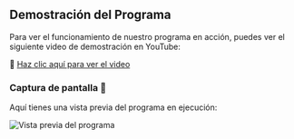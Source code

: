 ##  Demostración del Programa  

Para ver el funcionamiento de nuestro programa en acción, puedes ver el siguiente video de demostración en YouTube:  

🔗 [Haz clic aquí para ver el video](https://youtu.be/6QAjx6p1qFg)  

### Captura de pantalla 📸  
Aquí tienes una vista previa del programa en ejecución:  

![Vista previa del programa]()
